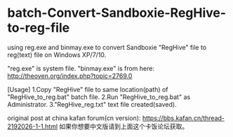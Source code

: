 # batch-Convert-Sandboxie-RegHive-to-reg-file
using reg.exe and binmay.exe to convert Sandboxie "RegHive" file to reg(text) file on Windows XP/7/10.

"reg.exe" is system file.
"binmay.exe" is from here: http://theoven.org/index.php?topic=2769.0

[Usage]
1.Copy "RegHive" file to same location(path) of "RegHive_to_reg.bat" batch file.
2.Run "RegHive_to_reg.bat" as Administrator.
3."RegHive_reg.txt" text file created(saved).

original post at china kafan forum(cn version):
https://bbs.kafan.cn/thread-2192026-1-1.html
如果你想要中文版请到上面这个卡饭论坛获取。

